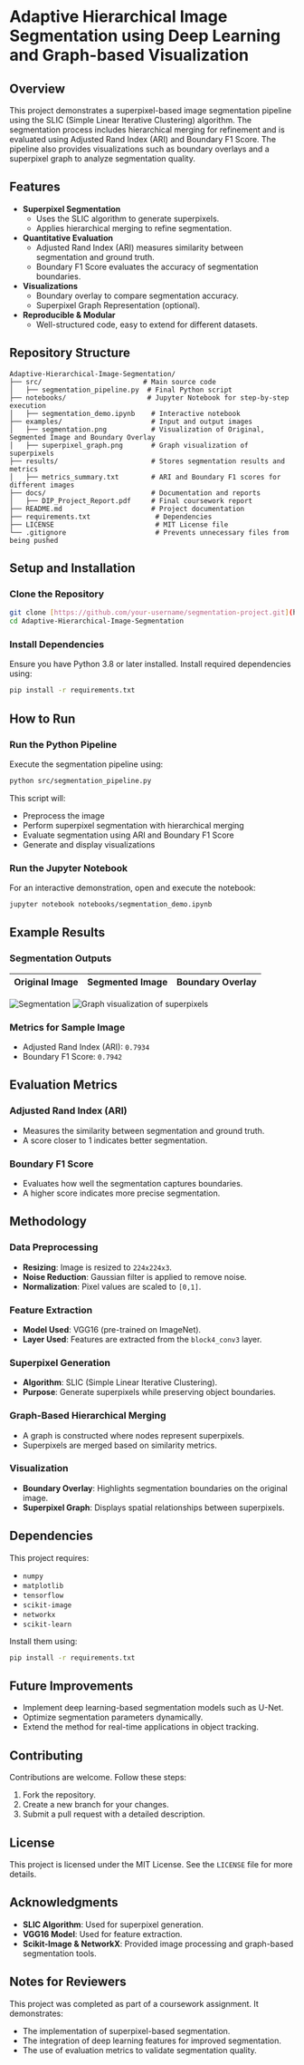 # Adaptive Hierarchical Image Segmentation using Deep Learning and Graph-based Visualization

## Overview
This project demonstrates a superpixel-based image segmentation pipeline using the SLIC (Simple Linear Iterative Clustering) algorithm. The segmentation process includes hierarchical merging for refinement and is evaluated using Adjusted Rand Index (ARI) and Boundary F1 Score. The pipeline also provides visualizations such as boundary overlays and a superpixel graph to analyze segmentation quality.

## Features
- **Superpixel Segmentation**
  - Uses the SLIC algorithm to generate superpixels.
  - Applies hierarchical merging to refine segmentation.
- **Quantitative Evaluation**
  - Adjusted Rand Index (ARI) measures similarity between segmentation and ground truth.
  - Boundary F1 Score evaluates the accuracy of segmentation boundaries.
- **Visualizations**
  - Boundary overlay to compare segmentation accuracy.
  - Superpixel Graph Representation (optional).
- **Reproducible & Modular**
  - Well-structured code, easy to extend for different datasets.

## Repository Structure
```
Adaptive-Hierarchical-Image-Segmentation/
├── src/                         # Main source code
│   ├── segmentation_pipeline.py  # Final Python script
├── notebooks/                    # Jupyter Notebook for step-by-step execution
│   ├── segmentation_demo.ipynb    # Interactive notebook
├── examples/                      # Input and output images
│   ├── segmentation.png           # Visualization of Original, Segmented Image and Boundary Overlay 
│   ├── superpixel_graph.png       # Graph visualization of superpixels
├── results/                       # Stores segmentation results and metrics
│   ├── metrics_summary.txt        # ARI and Boundary F1 scores for different images
├── docs/                          # Documentation and reports
│   ├── DIP_Project_Report.pdf     # Final coursework report
├── README.md                      # Project documentation
├── requirements.txt                # Dependencies
├── LICENSE                         # MIT License file
└── .gitignore                      # Prevents unnecessary files from being pushed
```

## Setup and Installation

### Clone the Repository
```bash
git clone [https://github.com/your-username/segmentation-project.git](https://github.com/ApoorvaN1701/Adaptive-Hierarchical-Image-Segmentation.git
cd Adaptive-Hierarchical-Image-Segmentation
```

### Install Dependencies
Ensure you have Python 3.8 or later installed. Install required dependencies using:
```bash
pip install -r requirements.txt
```

## How to Run

### Run the Python Pipeline
Execute the segmentation pipeline using:
```bash
python src/segmentation_pipeline.py
```
This script will:
- Preprocess the image
- Perform superpixel segmentation with hierarchical merging
- Evaluate segmentation using ARI and Boundary F1 Score
- Generate and display visualizations

### Run the Jupyter Notebook
For an interactive demonstration, open and execute the notebook:
```bash
jupyter notebook notebooks/segmentation_demo.ipynb
```

## Example Results

### Segmentation Outputs
| Original Image | Segmented Image | Boundary Overlay |
|---------------|----------------|------------------|
![Segmentation](examples/segmentation.png) 
![Graph visualization of superpixels](examples/superpixel_graph.png)

### Metrics for Sample Image
- Adjusted Rand Index (ARI): `0.7934`
- Boundary F1 Score: `0.7942`

## Evaluation Metrics

### Adjusted Rand Index (ARI)
- Measures the similarity between segmentation and ground truth.
- A score closer to 1 indicates better segmentation.

### Boundary F1 Score
- Evaluates how well the segmentation captures boundaries.
- A higher score indicates more precise segmentation.

## Methodology

### Data Preprocessing
- **Resizing**: Image is resized to `224x224x3`.
- **Noise Reduction**: Gaussian filter is applied to remove noise.
- **Normalization**: Pixel values are scaled to `[0,1]`.

### Feature Extraction
- **Model Used**: VGG16 (pre-trained on ImageNet).
- **Layer Used**: Features are extracted from the `block4_conv3` layer.

### Superpixel Generation
- **Algorithm**: SLIC (Simple Linear Iterative Clustering).
- **Purpose**: Generate superpixels while preserving object boundaries.

### Graph-Based Hierarchical Merging
- A graph is constructed where nodes represent superpixels.
- Superpixels are merged based on similarity metrics.

### Visualization
- **Boundary Overlay**: Highlights segmentation boundaries on the original image.
- **Superpixel Graph**: Displays spatial relationships between superpixels.

## Dependencies

This project requires:
- `numpy`
- `matplotlib`
- `tensorflow`
- `scikit-image`
- `networkx`
- `scikit-learn`

Install them using:
```bash
pip install -r requirements.txt
```

## Future Improvements
- Implement deep learning-based segmentation models such as U-Net.
- Optimize segmentation parameters dynamically.
- Extend the method for real-time applications in object tracking.

## Contributing
Contributions are welcome. Follow these steps:
1. Fork the repository.
2. Create a new branch for your changes.
3. Submit a pull request with a detailed description.

## License
This project is licensed under the MIT License. See the `LICENSE` file for more details.

## Acknowledgments
- **SLIC Algorithm**: Used for superpixel generation.
- **VGG16 Model**: Used for feature extraction.
- **Scikit-Image & NetworkX**: Provided image processing and graph-based segmentation tools.

## Notes for Reviewers
This project was completed as part of a coursework assignment. It demonstrates:
- The implementation of superpixel-based segmentation.
- The integration of deep learning features for improved segmentation.
- The use of evaluation metrics to validate segmentation quality.

